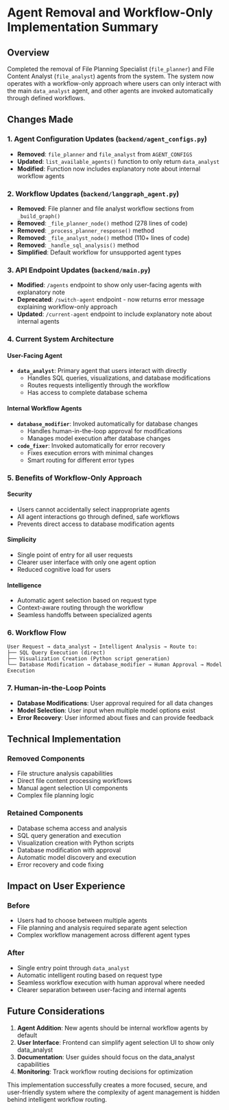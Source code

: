 # Agent Removal and Workflow-Only Implementation Summary

## Overview
Completed the removal of File Planning Specialist (`file_planner`) and File Content Analyst (`file_analyst`) agents from the system. The system now operates with a workflow-only approach where users can only interact with the main `data_analyst` agent, and other agents are invoked automatically through defined workflows.

## Changes Made

### 1. Agent Configuration Updates (`backend/agent_configs.py`)
- **Removed**: `file_planner` and `file_analyst` from `AGENT_CONFIGS`
- **Updated**: `list_available_agents()` function to only return `data_analyst`
- **Modified**: Function now includes explanatory note about internal workflow agents

### 2. Workflow Updates (`backend/langgraph_agent.py`)
- **Removed**: File planner and file analyst workflow sections from `_build_graph()`
- **Removed**: `_file_planner_node()` method (278 lines of code)
- **Removed**: `_process_planner_response()` method  
- **Removed**: `_file_analyst_node()` method (110+ lines of code)
- **Removed**: `_handle_sql_analysis()` method
- **Simplified**: Default workflow for unsupported agent types

### 3. API Endpoint Updates (`backend/main.py`)
- **Modified**: `/agents` endpoint to show only user-facing agents with explanatory note
- **Deprecated**: `/switch-agent` endpoint - now returns error message explaining workflow-only approach
- **Updated**: `/current-agent` endpoint to include explanatory note about internal agents

### 4. Current System Architecture

#### User-Facing Agent
- **`data_analyst`**: Primary agent that users interact with directly
  - Handles SQL queries, visualizations, and database modifications
  - Routes requests intelligently through the workflow
  - Has access to complete database schema

#### Internal Workflow Agents
- **`database_modifier`**: Invoked automatically for database changes
  - Handles human-in-the-loop approval for modifications
  - Manages model execution after database changes
- **`code_fixer`**: Invoked automatically for error recovery
  - Fixes execution errors with minimal changes
  - Smart routing for different error types

### 5. Benefits of Workflow-Only Approach

#### Security
- Users cannot accidentally select inappropriate agents
- All agent interactions go through defined, safe workflows
- Prevents direct access to database modification agents

#### Simplicity
- Single point of entry for all user requests
- Clearer user interface with only one agent option
- Reduced cognitive load for users

#### Intelligence
- Automatic agent selection based on request type
- Context-aware routing through the workflow
- Seamless handoffs between specialized agents

### 6. Workflow Flow
```
User Request → data_analyst → Intelligent Analysis → Route to:
├── SQL Query Execution (direct)
├── Visualization Creation (Python script generation)
└── Database Modification → database_modifier → Human Approval → Model Execution
```

### 7. Human-in-the-Loop Points
- **Database Modifications**: User approval required for all data changes
- **Model Selection**: User input when multiple model options exist
- **Error Recovery**: User informed about fixes and can provide feedback

## Technical Implementation

### Removed Components
- File structure analysis capabilities
- Direct file content processing workflows  
- Manual agent selection UI components
- Complex file planning logic

### Retained Components
- Database schema access and analysis
- SQL query generation and execution
- Visualization creation with Python scripts
- Database modification with approval
- Automatic model discovery and execution
- Error recovery and code fixing

## Impact on User Experience

### Before
- Users had to choose between multiple agents
- File planning and analysis required separate agent selection
- Complex workflow management across different agent types

### After  
- Single entry point through `data_analyst`
- Automatic intelligent routing based on request type
- Seamless workflow execution with human approval where needed
- Clearer separation between user-facing and internal agents

## Future Considerations

1. **Agent Addition**: New agents should be internal workflow agents by default
2. **User Interface**: Frontend can simplify agent selection UI to show only data_analyst
3. **Documentation**: User guides should focus on the data_analyst capabilities
4. **Monitoring**: Track workflow routing decisions for optimization

This implementation successfully creates a more focused, secure, and user-friendly system where the complexity of agent management is hidden behind intelligent workflow routing. 
